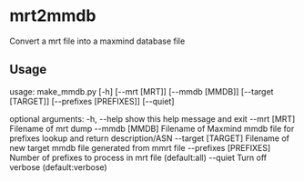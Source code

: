 # mrt2mmdb
Convert a mrt file into a maxmind database file 

## Usage
usage: make_mmdb.py [-h] [--mrt [MRT]] [--mmdb [MMDB]] [--target [TARGET]] [--prefixes [PREFIXES]] [--quiet]

optional arguments:
  -h, --help            show this help message and exit
  --mrt [MRT]           Filename of mrt dump
  --mmdb [MMDB]         Filename of Maxmind mmdb file for prefixes lookup and return description/ASN
  --target [TARGET]     Filename of new target mmdb file generated from mmrt file
  --prefixes [PREFIXES]
                        Number of prefixes to process in mrt file (default:all)
  --quiet               Turn off verbose (default:verbose)
